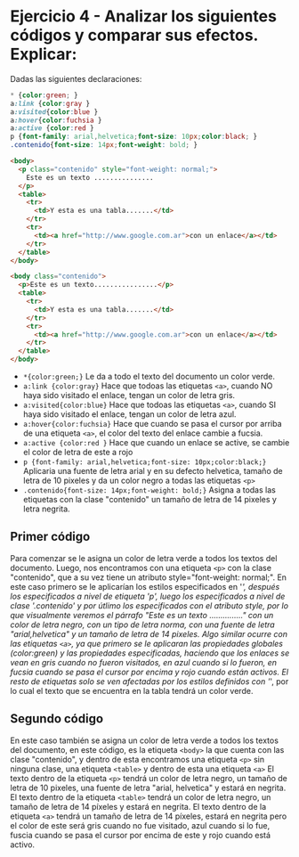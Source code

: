 # Ejercicio 4 - Analizar los siguientes códigos y comparar sus efectos. Explicar:

Dadas las siguientes declaraciones:

```css
* {color:green; } 
a:link {color:gray } 
a:visited{color:blue } 
a:hover{color:fuchsia } 
a:active {color:red } 
p {font-family: arial,helvetica;font-size: 10px;color:black; }
.contenido{font-size: 14px;font-weight: bold; }
```

```html
<body>
  <p class="contenido" style="font-weight: normal;">
    Este es un texto ...............
  </p>
  <table>
    <tr>
      <td>Y esta es una tabla.......</td>
    </tr>
    <tr>
      <td><a href="http://www.google.com.ar">con un enlace</a></td>
    </tr>
  </table>
</body>
```

```html
<body class="contenido">
  <p>Este es un texto................</p>
  <table>
    <tr>
      <td>Y esta es una tabla.......</td>
    </tr>
    <tr>
      <td><a href="http://www.google.com.ar">con un enlace</a></td>
    </tr>
  </table>
</body>
```

- `*{color:green;}` Le da a todo el texto del documento un color verde.
- `a:link {color:gray}` Hace que todoas las etiquetas `<a>`, cuando NO haya sido visitado el enlace, tengan un color de letra gris.
- `a:visited{color:blue}` Hace que todoas las etiquetas `<a>`, cuando SI haya sido visitado el enlace, tengan un color de letra azul.
- `a:hover{color:fuchsia}` Hace que cuando se pasa el cursor por arriba de una etiqueta `<a>`, el color del texto del enlace cambie a fucsia.
- `a:active {color:red }` Hace que cuando un enlace se active, se cambie el color de letra de este a rojo
- `p {font-family: arial,helvetica;font-size: 10px;color:black;}` Aplicaria una fuente de letra arial y en su defecto helvetica, tamaño de letra de 10 pixeles y da un color negro a todas las etiquetas `<p>`
- `.contenido{font-size: 14px;font-weight: bold;}` Asigna a todas las etiquetas con la clase "contenido" un tamaño de letra de 14 pixeles y letra negrita.

## Primer código

Para comenzar se le asigna un color de letra verde a todos los textos del documento.
Luego, nos encontramos con una etiqueta `<p>` con la clase "contenido", que a su vez tiene un atributo style="font-weight: normal;".
En este caso primero se le aplicarían los estilos especificados en '_', después los especificados a nivel de etiqueta 'p', luego los especificados a nivel de clase '.contenido' y por útlimo los especificados con el atributo style, por lo que visualmente veremos el párrafo "Este es un texto ..............." con un color de letra negro, con un tipo de letra norma, con una fuente de letra "arial,helvetica" y un tamaño de letra de 14 pixeles.
Algo similar ocurre con las etiquetas `<a>`, ya que primero se le aplicaran las propiedades globales (color:green) y las propiedades especificadas, haciendo que los enlaces se vean en gris cuando no fueron visitados, en azul cuando si lo fueron, en fucsia cuando se pasa el cursor por encima y rojo cuando están activos.
El resto de etiquetas solo se ven afectadas por los estilos definidos con '_', por lo cual el texto que se encuentra en la tabla tendrá un color verde.

## Segundo código

En este caso también se asigna un color de letra verde a todos los textos del documento, en este código, es la etiqueta `<body>` la que cuenta con las clase "contenido", y dentro de esta encontramos una etiqueta `<p>` sin ninguna clase, una etiqueta `<table>` y dentro de esta una etiqueta `<a>`
El texto dentro de la etiqueta `<p>` tendrá un color de letra negro, un tamaño de letra de 10 pixeles, una fuente de letra "arial, helvetica" y estará en negrita.
El texto dentro de la etiqueta `<table>` tendrá un color de letra negro, un tamaño de letra de 14 píxeles y estará en negrita.
El texto dentro de la etiqueta `<a>` tendrá un tamaño de letra de 14 píxeles, estará en negrita pero el color de este será gris cuando no fue visitado, azul cuando si lo fue, fuscia cuando se pasa el cursor por encima de este y rojo cuando está activo.
